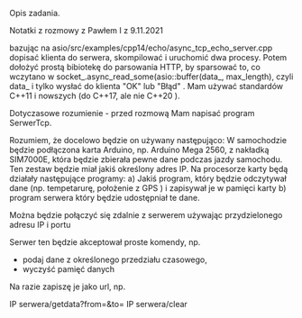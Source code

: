 Opis zadania.

Notatki z rozmowy z Pawłem I z 9.11.2021

bazując na asio/src/examples/cpp14/echo/async_tcp_echo_server.cpp
dopisać klienta do serwera, skompilować i uruchomić  dwa procesy.
Potem dołożyć prostą bibiotekę do parsowania HTTP, 
by sparsować to, co wczytano w socket_.async_read_some(asio::buffer(data_, max_length),
czyli data_ i tylko wysłać do klienta "OK" lub "Błąd" .
Mam używać standardów C++11 i nowszych (do C++17, ale nie C++20 ).


Dotyczasowe rozumienie - przed rozmową
Mam napisać program SerwerTcp.


Rozumiem, że docelowo będzie on używany następująco:
W samochodzie będzie podłączona karta Arduino, np. Arduino Mega 2560, z nakładką SIM7000E, 
która będzie zbierała pewne dane podczas jazdy samochodu.
Ten zestaw będzie miał jakiś określony adres IP.
Na procesorze karty będą działały następujące programy:
 a) Jakiś program, który będzie odczytywał dane (np. tempetarurę, położenie z GPS ) i zapisywał je w pamięci karty
 b) program serwera który będzie udostępniał te dane.
 
 Można będzie połączyć się zdalnie z serwerem używając przydzielonego adresu IP i portu

Serwer ten będzie akceptował proste komendy, np.
- podaj dane z określonego przedziału czasowego,
- wyczyść pamięć danych

Na razie zapiszę je jako url, np.

IP serwera/getdata?from=<timestamp>&to=<timestamp>
IP serwera/clear

